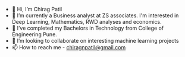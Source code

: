 - 👋 Hi, I’m Chirag Patil
- 👀 I’m currently a Business analyst at ZS associates. I'm interested in Deep Learning, Mathematics, RWD analyses and economics.
- 🌱 I’ve completed my Bachelors in Technology from College of Engineering Pune.
- 💞️ I’m looking to collaborate on interesting machine learning projects
- 📫 How to reach me - chiragnpatil@gmail.com

<!---
LordPatil/LordPatil is a ✨ special ✨ repository because its `README.md` (this file) appears on your GitHub profile.
You can click the Preview link to take a look at your changes.
--->
